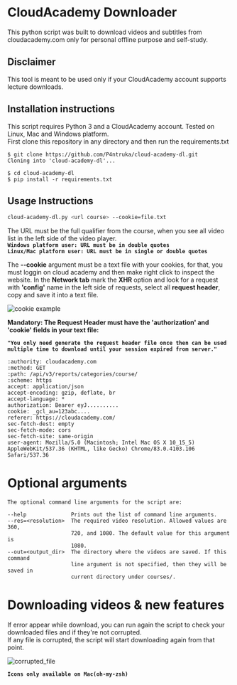 # CloudAcademy Downloader
This python script was built to download videos and subtitles from cloudacademy.com only for personal offline purpose and self-study.

## Disclaimer

This tool is meant to be used only if your CloudAcademy account supports
lecture downloads.

## Installation instructions
This script requires Python 3 and a CloudAcademy account.
Tested on Linux, Mac and Windows platform.\
First clone this repository in any directory and then run the requirements.txt
```
$ git clone https://github.com/P4ntruka/cloud-academy-dl.git
Cloning into 'cloud-academy-dl'...

$ cd cloud-academy-dl
$ pip install -r requirements.txt
```

## Usage Instructions
```sh
cloud-academy-dl.py <url course> --cookie=file.txt 
```
The URL must be the full qualifier from the course, when you see all video list in the left side of the video player.  
__`Windows platform user: URL must be in double quotes`__  
__`Linux/Mac platform user: URL must be in single or double quotes`__  

The **--cookie** argument must be a text file with your cookies, for that, you must loggin on cloud academy and then make right click to inspect the website.
In the **Network tab** mark the **XHR** option and look for a request with **'config'** name in the left side of requests, select all **request header**, copy and save it into a text file.

![cookie example](https://user-images.githubusercontent.com/36051334/85949355-42dd9300-b924-11ea-98e9-6f332f197f0d.jpeg)
  
**Mandatory: The Request Header must have the 'authorization' and 'cookie' fields in your text file:**  

__`"You only need generate the request header file once then can be used multiple time to download until your session expired from server."`__

```
:authority: cloudacademy.com
:method: GET
:path: /api/v3/reports/categories/course/
:scheme: https
accept: application/json
accept-encoding: gzip, deflate, br
accept-language: *
authorization: Bearer eyJ..........
cookie: _gcl_au=123abc....
referer: https://cloudacademy.com/
sec-fetch-dest: empty
sec-fetch-mode: cors
sec-fetch-site: same-origin
user-agent: Mozilla/5.0 (Macintosh; Intel Mac OS X 10_15_5) AppleWebKit/537.36 (KHTML, like Gecko) Chrome/83.0.4103.106 Safari/537.36
```
# Optional arguments
```
The optional command line arguments for the script are:

--help              Prints out the list of command line arguments.
--res=<resolution>  The required video resolution. Allowed values are 360,
                    720, and 1080. The default value for this argument is
                    1080.
--out=<output_dir>  The directory where the videos are saved. If this command
                    line argument is not specified, then they will be saved in
                    current directory under courses/.
```


# Downloading videos & new features

If error appear while download, you can run again the script to check your downloaded files and if they're not corrupted.\
If any file is corrupted, the script will start downloading again from that point.

![corrupted_file](https://user-images.githubusercontent.com/36051334/85954604-ac6e9900-b946-11ea-8130-fb7a4c693615.png)

__`Icons only available on Mac(oh-my-zsh)`__